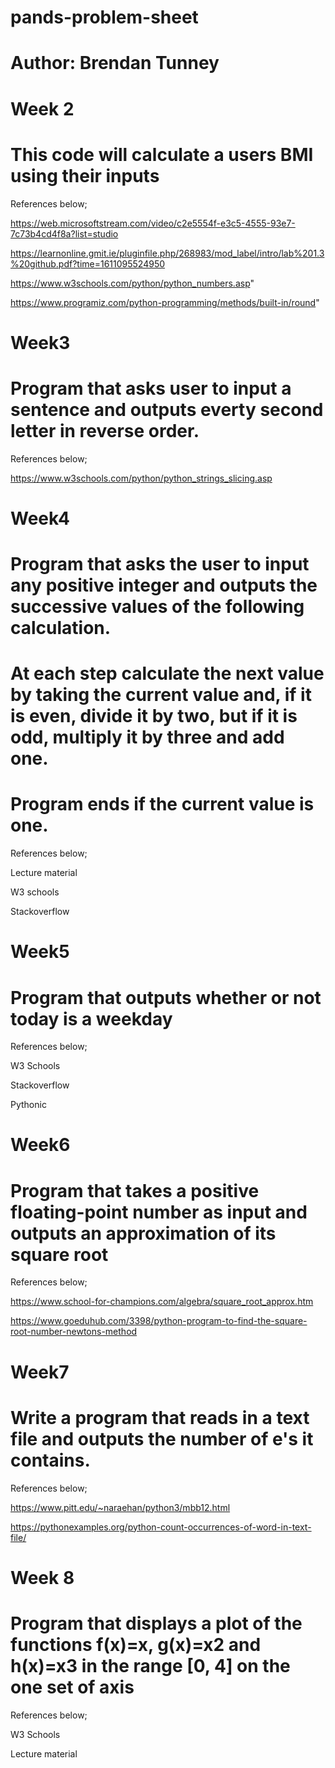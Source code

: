 # pands-problem-sheet 

# Author: Brendan Tunney

# Week 2

# This code will calculate a users BMI using their inputs

References below;

https://web.microsoftstream.com/video/c2e5554f-e3c5-4555-93e7-7c73b4cd4f8a?list=studio

https://learnonline.gmit.ie/pluginfile.php/268983/mod_label/intro/lab%201.3%20github.pdf?time=1611095524950

https://www.w3schools.com/python/python_numbers.asp"

https://www.programiz.com/python-programming/methods/built-in/round"

# Week3 

# Program that asks user to input a sentence and outputs everty second letter in reverse order.

References below;

https://www.w3schools.com/python/python_strings_slicing.asp

# Week4

# Program that asks the user to input any positive integer and outputs the successive values of the following calculation.
# At each step calculate the next value by taking the current value and, if it is even, divide it by two, but if it is odd, multiply it by three and add one.
# Program ends if the current value is one.

References below;

Lecture material

W3 schools

Stackoverflow

# Week5

# Program that outputs whether or not today is a weekday

References below;

W3 Schools

Stackoverflow

Pythonic

# Week6

# Program that takes a positive floating-point number as input and outputs an approximation of its square root

References below;

https://www.school-for-champions.com/algebra/square_root_approx.htm

https://www.goeduhub.com/3398/python-program-to-find-the-square-root-number-newtons-method

# Week7

# Write a program that reads in a text file and outputs the number of e's it contains.

References below;

https://www.pitt.edu/~naraehan/python3/mbb12.html

https://pythonexamples.org/python-count-occurrences-of-word-in-text-file/

# Week 8

# Program that displays a plot of the functions f(x)=x, g(x)=x2 and h(x)=x3 in the range [0, 4] on the one set of axis

References below;

W3 Schools 

Lecture material